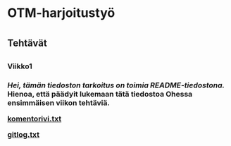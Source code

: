 # <h1>OTM-harjoitustyö<h1>

<h2>Tehtävät<h2>

<h3>Viikko1<h3>

*Hei, tämän tiedoston tarkoitus on toimia README-tiedostona.* **Hienoa, että päädyit lukemaan tätä tiedostoa** Ohessa ensimmäisen viikon tehtäviä.

[komentorivi.txt](https://github.com/Kallmark/otm-harjoitustyo/blob/master/laskarit/viikko1/komentorivi.txt)

[gitlog.txt](https://github.com/Kallmark/otm-harjoitustyo/blob/master/laskarit/viikko1/gitlog.txt)
